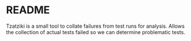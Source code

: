 # README

Tzatziki is a small tool to collate failures from test runs for analysis.
Allows the collection of actual tests failed so we can determine problematic
tests.

